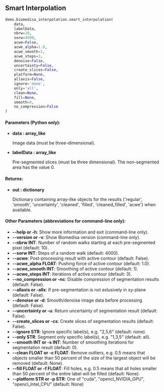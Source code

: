 ## Smart Interpolation
```python
demo.biomedisa_interpolation.smart_interpolation(
    data,
    labelData,
    nbrw=10,
    sorw=4000,
    acwe=False,
    acwe_alpha=1.0,
    acwe_smooth=1,
    acwe_steps=3,
    denoise=False,
    uncertainty=False,
    create_slices=False,
    platform=None,
    allaxis=False,
    ignore='none',
    only='all',
    clean=None,
    fill=None,
    smooth=0,
    no_compression=False
)
```
#### Parameters (Python only):
+ **data : array_like**

    Image data (must be three-dimensional).

+ **labelData : array_like**

    Pre-segmented slices (must be three dimensional). The non-segmented area has the value 0.

#### Returns:
+ **out : dictionary**

    Dictionary containing array-like objects for the results {'regular', 'smooth', 'uncertainty', 'cleaned', 'filled', 'cleaned_filled', 'acwe'} when available.

#### Other Parameters (abbreviations for command-line only):

+ **--help or -h**: Show more information and exit (command-line only).
+ **--version or -v**: Show Biomedisa version (command-line only).
+ **--nbrw INT**: Number of random walks starting at each pre-segmented pixel (default: 10).
+ **--sorw INT**: Steps of a random walk (default: 4000).
+ **--acwe**: Post-processing result with active contour (default: False).
+ **--acwe_alpha FLOAT**: Pushing force of active contour (default: 1.0).
+ **--acwe_smooth INT**: Smoothing of active contour (default: 1).
+ **--acwe_steps INT**: Iterations of active contour (default: 3).
+ **--no_compression or -nc**: Disable compression of segmentation results (default: False).
+ **--allaxis or -allx**: If pre-segmentation is not exlusively in xy-plane (default: False).
+ **--denoise or -d**: Smooth/denoise image data before processing (default: False).
+ **--uncertainty or -u**: Return uncertainty of segmentation result (default: False).
+ **--create_slices or -cs**: Create slices of segmentation results (default: False).
+ **--ignore STR**: Ignore specific label(s), e.g. "2,5,6" (default: none).
+ **--only STR**: Segment only specific label(s), e.g. "1,3,5" (default: all).
+ **--smooth INT or -s INT**: Number of smoothing iterations for segmentation result (default: 0).
+ **--clean FLOAT or -c FLOAT**: Remove outliers, e.g. 0.5 means that objects smaller than 50 percent of the size of the largest object will be removed (default: None).
+ **--fill FLOAT or -f FLOAT**: Fill holes, e.g. 0.5 means that all holes smaller than 50 percent of the entire label will be filled (default: None).
+ **--platform STR or -p STR**: One of "cuda", "opencl_NVIDIA_GPU", "opencl_Intel_CPU" (default: None)
